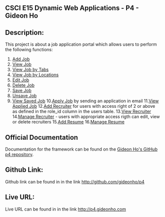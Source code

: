 ## CSCI E15 Dynamic Web Applications - P4 - Gideon Ho

## Description:
This project is about a job application portal which allows users to perform the following functions:

1. [Add Job](http://p4.gideonho.com/jobs/create)
2. [View Job](http://p4.gideonho.com/jobs/show/1)
3. [View Job by Tabs](http://p4.gideonho.com/jobs/tag/2)
4. [View Job by Locations](http://p4.gideonho.com/jobs/location/3)
5. [Edit Job](http://p4.gideonho.com/jobs/edit/1)
6. [Delete Job](http://p4.gideonho.com/jobs/delete/1)
7. [Save Job](http://p4.gideonho.com/jobs/save/1)
8. [Unsave Job](http://p4.gideonho.com/jobs/unsave/2)
9. [View Saved Job](http://p4.gideonho.com/jobs/saved/3)
10.[Apply Job](http://p4.gideonho.com/jobs/apply/1) by sending an application in email
11.[View Applied Job](http://p4.gideonho.com/jobs/applied/3)
12.[Add Recruiter](http://p4.gideonho.com/recruiters/create) for users with access right of 2 or above as defined in the role_id column in the users table.
13.[View Recruiter](http://p4.gideonho.com/recruiters/show/1)
14.[Manage Recruiter](http://p4.gideonho.com/recruiters/show) - users with appropriate access rigth can edit, view or delete recruiters
15.[Add Resume](http://p4.gideonho.com/candidates/create)
16.[Manage Resume](http://p4.gideonho.com/candidates/edit/3)

## Official Documentation
Documentation for the framework can be found on the [Gideon Ho's GitHub p4 repository](https://github.com/gideonho/p4).

## Github Link:
Github link can be found in in the link <http://github.com/gideonho/p4>

## Live URL:
Live URL can be found in in the link <http://p4.gideonho.com>